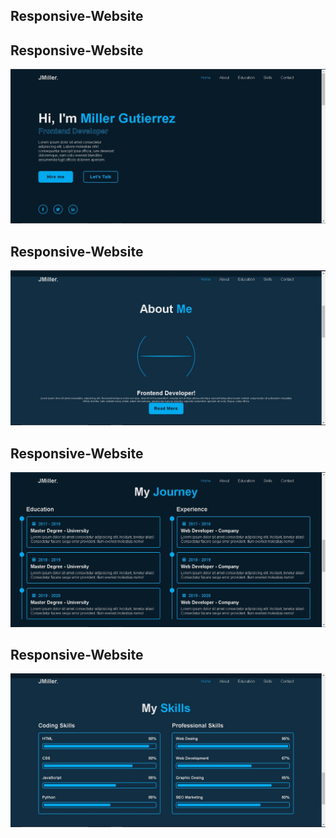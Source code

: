
<h2>Responsive-Website</h2>

<h2>Responsive-Website</h2>

![Preview 1](/preview1.jpg)

<h2>Responsive-Website</h2>

![Preview 2](/preview2.jpg)

<h2>Responsive-Website</h2>

![Preview 3](/preview3.jpg)

<h2>Responsive-Website</h2>

![Preview 4](/preview4.jpg)